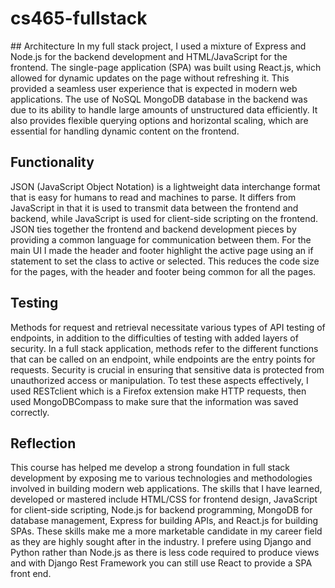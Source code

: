 # cs465-fullstack

#﻿# Architecture
In my full stack project, I used a mixture of Express and Node.js for the backend development and HTML/JavaScript for the frontend. The single-page application (SPA) was built using React.js, which allowed for dynamic updates on the page without refreshing it. This provided a seamless user experience that is expected in modern web applications.
The use of NoSQL MongoDB database in the backend was due to its ability to handle large amounts of unstructured data efficiently. It also provides flexible querying options and horizontal scaling, which are essential for handling dynamic content on the frontend.
## Functionality
JSON (JavaScript Object Notation) is a lightweight data interchange format that is easy for humans to read and machines to parse. It differs from JavaScript in that it is used to transmit data between the frontend and backend, while JavaScript is used for client-side scripting on the frontend. JSON ties together the frontend and backend development pieces by providing a common language for communication between them.
For the main UI I made the header and footer highlight the active page using an if statement to set the class to active or selected. This reduces the code size for the pages, with the header and footer being common for all the pages.
## Testing
Methods for request and retrieval necessitate various types of API testing of endpoints, in addition to the difficulties of testing with added layers of security. In a full stack application, methods refer to the different functions that can be called on an endpoint, while endpoints are the entry points for requests. Security is crucial in ensuring that sensitive data is protected from unauthorized access or manipulation. To test these aspects effectively, I used RESTclient which is a Firefox extension make HTTP requests, then used MongoDBCompass to make sure that the information was saved correctly.
## Reflection
This course has helped me develop a strong foundation in full stack development by exposing me to various technologies and methodologies involved in building modern web applications. The skills that I have learned, developed or mastered include HTML/CSS for frontend design, JavaScript for client-side scripting, Node.js for backend programming, MongoDB for database management, Express for building APIs, and React.js for building SPAs. These skills make me a more marketable candidate in my career field as they are highly sought after in the industry. I prefere using Django and Python rather than Node.js as there is less code required to produce views and with Django Rest Framework you can still use React to provide a SPA front end.
